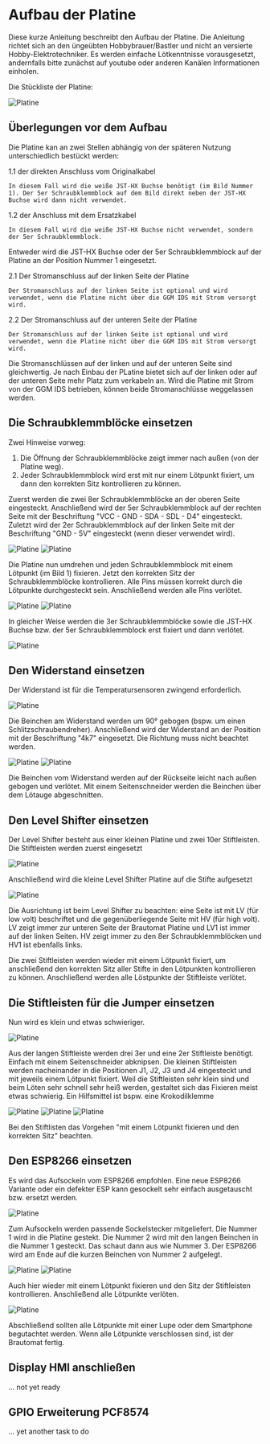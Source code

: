 # Aufbau der Platine

Diese kurze Anleitung beschreibt den Aufbau der Platine. Die Anleitung richtet sich an den üngeübten Hobbybrauer/Bastler und nicht an versierte Hobby-Elektrotechniker. Es werden einfache Lötkenntnisse vorausgesetzt, andernfalls bitte zunächst auf youtube oder anderen Kanälen Informationen einholen.

Die Stückliste der Platine:

![Platine](/docs/img/Stueckliste.jpg)

## Überlegungen vor dem Aufbau

Die Platine kan an zwei Stellen abhängig von der späteren Nutzung unterschiedlich bestückt werden:

1.1 der direkten Anschluss vom Originalkabel

    In diesem Fall wird die weiße JST-HX Buchse benötigt (im Bild Nummer 1). Der 5er Schraubklemmblock auf dem Bild direkt neben der JST-HX Buchse wird dann nicht verwendet.

1.2 der Anschluss mit dem Ersatzkabel

    In diesem Fall wird die weiße JST-HX Buchse nicht verwendet, sondern der 5er Schraubklemmblock.

Entweder wird die JST-HX Buchse oder der 5er Schraubklemmblock auf der Platine an der Position Nummer 1 eingesetzt.

2.1 Der Stromanschluss auf der linken Seite der Platine

    Der Stromanschluss auf der linken Seite ist optional und wird verwendet, wenn die Platine nicht über die GGM IDS mit Strom versorgt wird. 

2.2 Der Stromanschluss auf der unteren Seite der Platine

    Der Stromanschluss auf der linken Seite ist optional und wird verwendet, wenn die Platine nicht über die GGM IDS mit Strom versorgt wird.

Die Stromanschlüssen auf der linken und auf der unteren Seite sind gleichwertig. Je nach Einbau der PLatine bietet sich auf der linken oder auf der unteren Seite mehr Platz zum verkabeln an. Wird die Platine mit Strom von der GGM IDS betrieben, können beide Stromanschlüsse weggelassen werden.

## Die Schraubklemmblöcke einsetzen

Zwei Hinweise vorweg:

1. Die Öffnung der Schraubklemmblöcke zeigt immer nach außen (von der Platine weg).
2. Jeder Schraubklemmblock wird erst mit nur einem Lötpunkt fixiert, um dann den korrekten Sitz kontrollieren zu können.

Zuerst werden die zwei 8er Schraubklemmblöcke an der oberen Seite eingesteckt. Anschließend wird der 5er Schraubklemmblock auf der rechten Seite mit der Beschriftung "VCC - GND - SDA - SDL - D4" eingesteckt. Zuletzt wird der 2er Schraubklemmblock auf der linken Seite mit der Beschriftung "GND - 5V" eingesteckt (wenn dieser verwendet wird).

![Platine](/docs/img/Schraubklemm_1.jpeg) ![Platine](/docs/img/Schraubklemm_2.jpeg)

Die Platine nun umdrehen und jeden Schraubklemmblock mit einem Lötpunkt (im Bild 1) fixieren. Jetzt den korrekten Sitz der Schraubklemmblöcke kontrollieren. Alle Pins müssen korrekt durch die Lötpunkte durchgesteckt sein. Anschließend werden alle Pins verlötet.

![Platine](/docs/img/Schraubklemm_5.jpeg) ![Platine](/docs/img/Schraubklemm_4.jpeg)

In gleicher Weise werden die 3er Schraubklemmblöcke sowie die JST-HX Buchse bzw. der 5er Schraubklemmblock erst fixiert und dann verlötet.

![Platine](/docs/img/Schraubklemm_3.jpeg)

## Den Widerstand einsetzen

Der Widerstand ist für die Temperatursensoren zwingend erforderlich.

![Platine](/docs/img/Widerstand_1.jpeg)

Die Beinchen am Widerstand werden um 90° gebogen (bspw. um einen Schlitzschraubendreher). Anschließend wird der Widerstand an der Position mit der Beschriftung "4k7" eingesetzt. Die Richtung muss nicht beachtet werden.

![Platine](/docs/img/Widerstand_2.jpeg) ![Platine](/docs/img/Widerstand_3.jpeg)

Die Beinchen vom Widerstand werden auf der Rückseite leicht nach außen gebogen und verlötet. Mit einem Seitenschneider werden die Beinchen über dem Lötauge abgeschnitten.

## Den Level Shifter einsetzen

Der Level Shifter besteht aus einer kleinen Platine und zwei 10er Stiftleisten. Die Stiftleisten werden zuerst eingesetzt

![Platine](/docs/img/Level_Shifter_1.jpeg)

Anschließend wird die kleine Level Shifter Platine auf die Stifte aufgesetzt

![Platine](/docs/img/Level_Shifter_2.jpeg)

Die Ausrichtung ist beim Level Shifter zu beachten: eine Seite ist mit LV (für low volt) beschriftet und die gegenüberliegende Seite mit HV (für high volt). LV zeigt immer zur unteren Seite der Brautomat Platine und LV1 ist immer auf der linken Seiten.
HV zeigt immer zu den 8er Schraubklemmblöcken und HV1 ist ebenfalls links.

Die zwei Stiftleisten werden wieder mit einem Lötpunkt fixiert, um anschließend den korrekten Sitz aller Stifte in den Lötpunkten kontrollieren zu können. Anschließend werden alle Löstpunkte der Stiftleiste verlötet.

## Die Stiftleisten für die Jumper einsetzen

Nun wird es klein und etwas schwieriger.

![Platine](/docs/img/Stiftleiste_1.jpeg)

Aus der langen Stiftleiste werden drei 3er und eine 2er Stiftleiste benötigt. Einfach mit einem Seitenschneider abknipsen.
Die kleinen Stiftleisten werden nacheinander in die Positionen J1, J2, J3 und J4 eingesteckt und mit jeweils einem Lötpunkt fixiert. Weil die Stiftleisten sehr klein sind und beim Löten sehr schnell sehr heiß werden, gestaltet sich das Fixieren meist etwas schwierig. Ein Hilfsmittel ist bspw. eine Krokodilklemme

![Platine](/docs/img/Stiftleiste_2.jpeg) ![Platine](/docs/img/Stiftleiste_3.jpeg) ![Platine](/docs/img/Stiftleiste_4.jpeg)

Bei den Stiftlisten das Vorgehen "mit einem Lötpunkt fixieren und den korrekten Sitz" beachten.

## Den ESP8266 einsetzen

Es wird das Aufsockeln vom ESP8266 empfohlen. Eine neue ESP8266 Variante oder ein defekter ESP kann gesockelt sehr einfach ausgetauscht bzw. ersetzt werden.

![Platine](/docs/img/ESP8266_1.jpeg)

Zum Aufsockeln werden passende Sockelstecker mitgeliefert. Die Nummer 1 wird in die Platine gestekt. Die Nummer 2 wird mit den langen Beinchen in die Nummer 1 gesteckt. Das schaut dann aus wie Nummer 3. Der ESP8266 wird am Ende auf die kurzen Beinchen von Nummer 2 aufgelegt.

![Platine](/docs/img/ESP8266_2.jpeg) ![Platine](/docs/img/ESP8266_3.jpeg)

Auch hier wieder mit einem Lötpunkt fixieren und den Sitz der Stiftleisten kontrollieren. Anschließend alle Lötpunkte verlöten.

![Platine](/docs/img/ESP8266_4.jpeg)

Abschließend sollten alle Lötpunkte mit einer Lupe oder dem Smartphone begutachtet werden. Wenn alle Lötpunkte verschlossen sind, ist der Brautomat fertig.

## Display HMI anschließen

... not yet ready

## GPIO Erweiterung PCF8574

... yet another task to do
